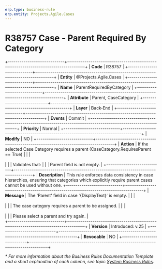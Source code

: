 ```yaml
---
erp.type: business-rule
erp.entity: Projects.Agile.Cases
---
```


# R38757 Case - Parent Required By Category
+-----------------------------+---------------------------------------------------------------------------------------+
| **Code**                    | R38757                                                                                |
+-----------------------------+---------------------------------------------------------------------------------------+
| **Entity**                  | @Projects.Agile.Cases                                                                 |
+-----------------------------+---------------------------------------------------------------------------------------+
| **Name**                    | ParentRequiredByCategory                                                              |
+-----------------------------+---------------------------------------------------------------------------------------+
| **Attribute**               | Parent, CaseCategory                                                                  |
+-----------------------------+---------------------------------------------------------------------------------------+
| **Layer**                   | Back-End                                                                              |
+-----------------------------+---------------------------------------------------------------------------------------+
| **Events**                  | Commit                                                                                |
+-----------------------------+---------------------------------------------------------------------------------------+
| **Priority**                | Normal                                                                                |
+-----------------------------+---------------------------------------------------------------------------------------+
| **Modify**                  | NO                                                                                    |
+-----------------------------+---------------------------------------------------------------------------------------+
| **Action**                  | If the selected Case Category requires a parent (CaseCategory.RequiresParent == True) |
|                             | <br></br>                                                                             |
|                             | Validates that:                                                                       |
|                             | Parent field is not empty.                                                            |
+-----------------------------+---------------------------------------------------------------------------------------+
| **Description**             | This rule enforces data consistency in case hierarchies, ensuring that categories which explicitly require parent cases cannot be used without one.
+-----------------------------+---------------------------------------------------------------------------------------+
| **Message**                 | The 'Parent' field in case '{DisplayText}' is empty.                                  |
|                             | <br></br>                                                                             |
|                             | The case category requires a parent to be assigned.                                   |
|                             | <br></br>                                                                             |
|                             | Please select a parent and try again.                                                 |                             
+-----------------------------+---------------------------------------------------------------------------------------+
| **Version**                 | Introduced: v.25                                                                      |
+-----------------------------+---------------------------------------------------------------------------------------+
| **Revocable**               | NO                                                                                    |
+-----------------------------+---------------------------------------------------------------------------------------+

*\* For more information about the Business Rules Documentation Template and a short explanation of each column, see
topic [System Business Rules](../templates/template-description-system-business-rules.md).*

